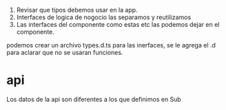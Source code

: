 1. Revisar que tipos debemos usar en la app. 
2. Interfaces de logica de nogocio las separamos y reutilizamos 
3. Las interfaces del componente como estas etc las podemos dejar en el componente. 

podemos crear un archivo types.d.ts para las inerfaces, se le agrega el .d para aclarar que no se usaran funciones. 


# api
Los datos de la api son diferentes a los que definimos en Sub 